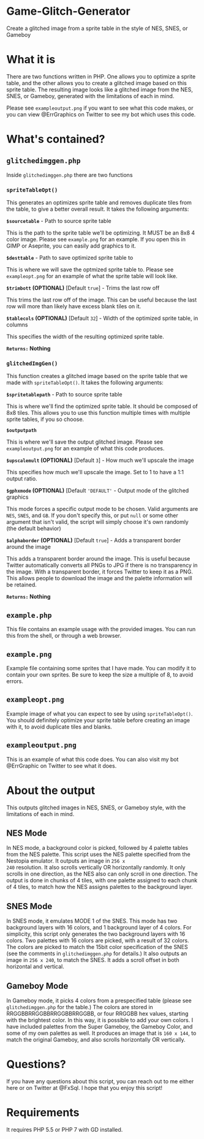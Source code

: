 # Game-Glitch-Generator
Create a glitched image from a sprite table in the style of NES, SNES, or Gameboy

# What it is
There are two functions written in PHP. One allows you to optimize a sprite table, and the other allows you to create a glitched image based on this sprite table. The resulting image looks like a glitched image from the NES, SNES, or Gameboy, generated with the limitations of each in mind.

Please see <code>exampleoutput.png</code> if you want to see what this code makes, or you can view @ErrGraphics on Twitter to see my bot which uses this code.

# What's contained?

## <code>glitchedimggen.php</code>

Inside <code>glitchedimggen.php</code> there are two functions

### <code>spriteTableOpt()</code>
This generates an optimizes sprite table and removes duplicate tiles from the table, to give a better overall result. It takes the following arguments:

<b><code>$sourcetable</code></b> - Path to source sprite table

This is the path to the sprite table we'll be optimizing. It MUST be an 8x8 4 color image. Please see <code>example.png</code> for an example. If you open this in GIMP or Aseprite, you can easily add graphics to it.

<b><code>$desttable</code></b> - Path to save optimized sprite table to

This is where we will save the optmized sprite table to. Please see <code>exampleopt.png</code> for an example of what the sprite table will look like.

<b><code>$trimbott</code> (OPTIONAL)</b> [Default <code>true</code>] - Trims the last row off

This trims the last row off of the image. This can be useful because the last row will more than likely have excess blank tiles on it.

<b><code>$tablecols</code> (OPTIONAL)</b> [Default <code>32</code>] - Width of the optimized sprite table, in columns

This specifies the width of the resulting optimized sprite table. 

<b><code>Returns:</code> Nothing</b>

### <code>glitchedImgGen()</code>
This function creates a glitched image based on the sprite table that we made with <code>spriteTableOpt()</code>. It takes the following arguments:

<b><code>$spritetablepath</code></b> - Path to source sprite table

This is where we'll find the optimized sprite table. It should be composed of 8x8 tiles. This allows you to use this function multiple times with multiple sprite tables, if you so choose.

<b><code>$outputpath</code></b>

This is where we'll save the output glitched image. Please see <code>exampleoutput.png</code> for an example of what this code produces.

<b><code>$upscalemult</code> (OPTIONAL)</b> [Default <code>3</code>] - How much we'll upscale the image

This specifies how much we'll upscale the image. Set to 1 to have a 1:1 output ratio.

<b><code>$gphxmode</code> (OPTIONAL)</b> [Default <code>'DEFAULT'</code></b> - Output mode of the glitched graphics

This mode forces a specific output mode to be chosen. Valid arguments are <code>NES</code>, <code>SNES</code>, and <code>GB</code>. If you don't specify this, or put <code>null</code> or some other argument that isn't valid, the script will simply choose it's own randomly (the default behavior)

<b><code>$alphaborder</code> (OPTIONAL)</b> [Default <code>true</code>] - Adds a transparent border around the image

This adds a transparent border around the image. This is useful because Twitter automatically converts all PNGs to JPG if there is no transparency in the image. With a transparent border, it forces Twitter to keep it as a PNG. This allows people to download the image and the palette information will be retained.

<b><code>Returns:</code> Nothing</b>

## <code>example.php</code>

This file contains an example usage with the provided images. You can run this from the shell, or through a web browser.

## <code>example.png</code>

Example file containing some sprites that I have made. You can modify it to contain your own sprites. Be sure to keep the size a multiple of 8, to avoid errors.

## <code>exampleopt.png</code>

Example image of what you can expect to see by using <code>spriteTableOpt()</code>. You should definitely optimize your sprite table before creating an image with it, to avoid duplicate tiles and blanks.

## <code>exampleoutput.png</code>

This is an example of what this code does. You can also visit my bot @ErrGraphic on Twitter to see what it does.

# About the output

This outputs glitched images in NES, SNES, or Gameboy style, with the limitations of each in mind.

## NES Mode

In NES mode, a background color is picked, followed by 4 palette tables from the NES palette. This script uses the NES palette specified from the Nestopia emulator. It outputs an image in <code>256 x 240</code> resolution. It also scrolls vertically OR horizontally randomly. It only scrolls in one direction, as the NES also can only scroll in one direction. The output is done in chunks of 4 tiles, with one palette assigned to each chunk of 4 tiles, to match how the NES assigns palettes to the background layer.

## SNES Mode

In SNES mode, it emulates MODE 1 of the SNES. This mode has two background layers with 16 colors, and 1 background layer of 4 colors. For simplicity, this script only generates the two background layers with 16 colors. Two palettes with 16 colors are picked, with a result of 32 colors. The colors are picked to match the 15bit color specification of the SNES (see the comments in <code>glitchedimggen.php</code> for details.) It also outputs an image in <code>256 x 240</code>, to match the SNES. It adds a scroll offset in both horizontal and vertical.

## Gameboy Mode

In Gameboy mode, it picks 4 colors from a prespecified table (please see <code>glitchedimggen.php</code> for the table.) The colors are stored in RRGGBBRRGGBBRRGGBBRRGGBB, or four RRGGBB hex values, starting with the brightest color. In this way, it is possible to add your own colors. I have included palettes from the Super Gameboy, the Gameboy Color, and some of my own palettes as well. It produces an image that is <code>160 x 144</code>, to match the original Gameboy, and also scrolls horizontally OR vertically.

# Questions?

If you have any questions about this script, you can reach out to me either here or on Twitter at @FxSql. I hope that you enjoy this script!

# Requirements
It requires PHP 5.5 or PHP 7 with GD installed.
